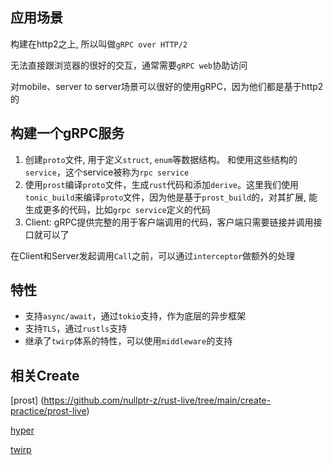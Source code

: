 ## 应用场景
构建在http2之上, 所以叫做`gRPC over HTTP/2`

无法直接跟浏览器的很好的交互，通常需要`gRPC web`协助访问

对mobile、server to server场景可以很好的使用gRPC，因为他们都是基于http2的


## 构建一个gRPC服务
1. 创建`proto`文件, 用于定义`struct`, `enum`等数据结构。 和使用这些结构的`service`，这个service被称为`rpc service`
2. 使用`prost`编译`proto`文件，生成`rust`代码和添加`derive`。这里我们使用`tonic_build`来编译`proto`文件，因为他是基于`prost_build`的，对其扩展, 能生成更多的代码，比如`grpc service`定义的代码
3.  Client: gRPC提供完整的用于客户端调用的代码，客户端只需要链接并调用接口就可以了

在Client和Server发起调用`Call`之前，可以通过`interceptor`做额外的处理


## 特性
* 支持`async/await`，通过`tokio`支持，作为底层的异步框架
* 支持`TLS`，通过`rustls`支持
* 继承了`twirp`体系的特性，可以使用`middleware`的支持


## 相关Create
[prost] (https://github.com/nullptr-z/rust-live/tree/main/create-practice/prost-live)

[hyper](http)

[twirp](http)
